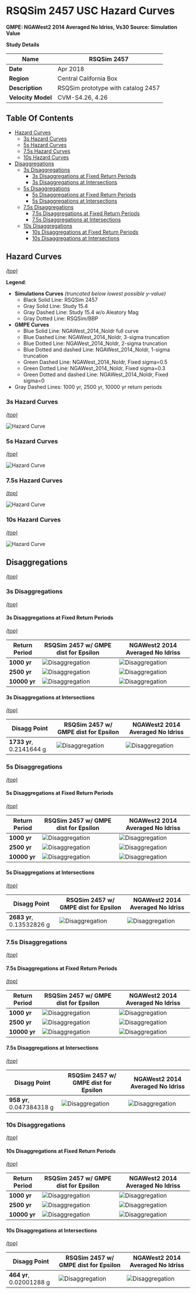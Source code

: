 # RSQSim 2457 USC Hazard Curves

**GMPE: NGAWest2 2014 Averaged No Idriss, Vs30 Source: Simulation Value**

**Study Details**

| **Name** | RSQSim 2457 |
|-----|-----|
| **Date** | Apr 2018 |
| **Region** | Central California Box |
| **Description** | RSQSim prototype with catalog 2457 |
| **Velocity Model** | CVM-S4.26, 4.26 |

## Table Of Contents
* [Hazard Curves](#hazard-curves)
  * [3s Hazard Curves](#3s-hazard-curves)
  * [5s Hazard Curves](#5s-hazard-curves)
  * [7.5s Hazard Curves](#75s-hazard-curves)
  * [10s Hazard Curves](#10s-hazard-curves)
* [Disaggregations](#disaggregations)
  * [3s Disaggregations](#3s-disaggregations)
    * [3s Disaggregations at Fixed Return Periods](#3s-disaggregations-at-fixed-return-periods)
    * [3s Disaggregations at Intersections](#3s-disaggregations-at-intersections)
  * [5s Disaggregations](#5s-disaggregations)
    * [5s Disaggregations at Fixed Return Periods](#5s-disaggregations-at-fixed-return-periods)
    * [5s Disaggregations at Intersections](#5s-disaggregations-at-intersections)
  * [7.5s Disaggregations](#75s-disaggregations)
    * [7.5s Disaggregations at Fixed Return Periods](#75s-disaggregations-at-fixed-return-periods)
    * [7.5s Disaggregations at Intersections](#75s-disaggregations-at-intersections)
  * [10s Disaggregations](#10s-disaggregations)
    * [10s Disaggregations at Fixed Return Periods](#10s-disaggregations-at-fixed-return-periods)
    * [10s Disaggregations at Intersections](#10s-disaggregations-at-intersections)
## Hazard Curves
*[(top)](#table-of-contents)*

**Legend**:
* **Simulations Curves** *(truncated below lowest possible y-value)*
  * Black Solid Line: RSQSim 2457
  * Gray Solid Line: Study 15.4
  * Gray Dashed Line: Study 15.4 w/o Aleatory Mag
  * Gray Dotted Line: RSQSim/BBP
* **GMPE Curves**
  * Blue Solid Line: NGAWest_2014_NoIdr full curve
  * Blue Dashed Line: NGAWest_2014_NoIdr, 3-sigma truncation
  * Blue Dotted Line: NGAWest_2014_NoIdr, 2-sigma truncation
  * Blue Dotted and dashed Line: NGAWest_2014_NoIdr, 1-sigma truncation
  * Green Dashed Line: NGAWest_2014_NoIdr, Fixed sigma=0.5
  * Green Dotted Line: NGAWest_2014_NoIdr, Fixed sigma=0.3
  * Green Dotted and dashed Line: NGAWest_2014_NoIdr, Fixed sigma=0
* Gray Dashed Lines: 1000 yr, 2500 yr, 10000 yr return periods

### 3s Hazard Curves
*[(top)](#table-of-contents)*

![Hazard Curve](resources/USC_curves_3.0s_NGAWest_2014_NoIdr.png)

### 5s Hazard Curves
*[(top)](#table-of-contents)*

![Hazard Curve](resources/USC_curves_5.0s_NGAWest_2014_NoIdr.png)

### 7.5s Hazard Curves
*[(top)](#table-of-contents)*

![Hazard Curve](resources/USC_curves_7.5s_NGAWest_2014_NoIdr.png)

### 10s Hazard Curves
*[(top)](#table-of-contents)*

![Hazard Curve](resources/USC_curves_10.0s_NGAWest_2014_NoIdr.png)

## Disaggregations
*[(top)](#table-of-contents)*

### 3s Disaggregations
*[(top)](#table-of-contents)*

#### 3s Disaggregations at Fixed Return Periods
*[(top)](#table-of-contents)*

| **Return Period** | **RSQSim 2457 w/ GMPE dist for Epsilon** | **NGAWest2 2014 Averaged No Idriss** |
|-----|-----|-----|
| **1000 yr** | ![Disaggregation](resources/disagg_sim_gmpe_dist_for_epsilon_3s_1000yr.png) | ![Disaggregation](resources/disagg_gmpe_3s_1000yr.png) |
| **2500 yr** | ![Disaggregation](resources/disagg_sim_gmpe_dist_for_epsilon_3s_2500yr.png) | ![Disaggregation](resources/disagg_gmpe_3s_2500yr.png) |
| **10000 yr** | ![Disaggregation](resources/disagg_sim_gmpe_dist_for_epsilon_3s_10000yr.png) | ![Disaggregation](resources/disagg_gmpe_3s_10000yr.png) |

#### 3s Disaggregations at Intersections
*[(top)](#table-of-contents)*

| **Disagg Point** | **RSQSim 2457 w/ GMPE dist for Epsilon** | **NGAWest2 2014 Averaged No Idriss** |
|-----|-----|-----|
| **1733 yr**, 0.2141644 g | ![Disaggregation](resources/disagg_sim_gmpe_dist_for_epsilon_3s_0.2141644g.png) | ![Disaggregation](resources/disagg_gmpe_3s_0.2141644g.png) |

### 5s Disaggregations
*[(top)](#table-of-contents)*

#### 5s Disaggregations at Fixed Return Periods
*[(top)](#table-of-contents)*

| **Return Period** | **RSQSim 2457 w/ GMPE dist for Epsilon** | **NGAWest2 2014 Averaged No Idriss** |
|-----|-----|-----|
| **1000 yr** | ![Disaggregation](resources/disagg_sim_gmpe_dist_for_epsilon_5s_1000yr.png) | ![Disaggregation](resources/disagg_gmpe_5s_1000yr.png) |
| **2500 yr** | ![Disaggregation](resources/disagg_sim_gmpe_dist_for_epsilon_5s_2500yr.png) | ![Disaggregation](resources/disagg_gmpe_5s_2500yr.png) |
| **10000 yr** | ![Disaggregation](resources/disagg_sim_gmpe_dist_for_epsilon_5s_10000yr.png) | ![Disaggregation](resources/disagg_gmpe_5s_10000yr.png) |

#### 5s Disaggregations at Intersections
*[(top)](#table-of-contents)*

| **Disagg Point** | **RSQSim 2457 w/ GMPE dist for Epsilon** | **NGAWest2 2014 Averaged No Idriss** |
|-----|-----|-----|
| **2683 yr**, 0.13532826 g | ![Disaggregation](resources/disagg_sim_gmpe_dist_for_epsilon_5s_0.13532826g.png) | ![Disaggregation](resources/disagg_gmpe_5s_0.13532826g.png) |

### 7.5s Disaggregations
*[(top)](#table-of-contents)*

#### 7.5s Disaggregations at Fixed Return Periods
*[(top)](#table-of-contents)*

| **Return Period** | **RSQSim 2457 w/ GMPE dist for Epsilon** | **NGAWest2 2014 Averaged No Idriss** |
|-----|-----|-----|
| **1000 yr** | ![Disaggregation](resources/disagg_sim_gmpe_dist_for_epsilon_7.5s_1000yr.png) | ![Disaggregation](resources/disagg_gmpe_7.5s_1000yr.png) |
| **2500 yr** | ![Disaggregation](resources/disagg_sim_gmpe_dist_for_epsilon_7.5s_2500yr.png) | ![Disaggregation](resources/disagg_gmpe_7.5s_2500yr.png) |
| **10000 yr** | ![Disaggregation](resources/disagg_sim_gmpe_dist_for_epsilon_7.5s_10000yr.png) | ![Disaggregation](resources/disagg_gmpe_7.5s_10000yr.png) |

#### 7.5s Disaggregations at Intersections
*[(top)](#table-of-contents)*

| **Disagg Point** | **RSQSim 2457 w/ GMPE dist for Epsilon** | **NGAWest2 2014 Averaged No Idriss** |
|-----|-----|-----|
| **958 yr**, 0.047384318 g | ![Disaggregation](resources/disagg_sim_gmpe_dist_for_epsilon_7.5s_0.047384318g.png) | ![Disaggregation](resources/disagg_gmpe_7.5s_0.047384318g.png) |

### 10s Disaggregations
*[(top)](#table-of-contents)*

#### 10s Disaggregations at Fixed Return Periods
*[(top)](#table-of-contents)*

| **Return Period** | **RSQSim 2457 w/ GMPE dist for Epsilon** | **NGAWest2 2014 Averaged No Idriss** |
|-----|-----|-----|
| **1000 yr** | ![Disaggregation](resources/disagg_sim_gmpe_dist_for_epsilon_10s_1000yr.png) | ![Disaggregation](resources/disagg_gmpe_10s_1000yr.png) |
| **2500 yr** | ![Disaggregation](resources/disagg_sim_gmpe_dist_for_epsilon_10s_2500yr.png) | ![Disaggregation](resources/disagg_gmpe_10s_2500yr.png) |
| **10000 yr** | ![Disaggregation](resources/disagg_sim_gmpe_dist_for_epsilon_10s_10000yr.png) | ![Disaggregation](resources/disagg_gmpe_10s_10000yr.png) |

#### 10s Disaggregations at Intersections
*[(top)](#table-of-contents)*

| **Disagg Point** | **RSQSim 2457 w/ GMPE dist for Epsilon** | **NGAWest2 2014 Averaged No Idriss** |
|-----|-----|-----|
| **464 yr**, 0.02001288 g | ![Disaggregation](resources/disagg_sim_gmpe_dist_for_epsilon_10s_0.02001288g.png) | ![Disaggregation](resources/disagg_gmpe_10s_0.02001288g.png) |

